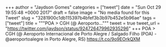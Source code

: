 
+++
author = "Jaydson Gomes"
categories = ["tweet"]
date = "Sun Oct 29 19:55:48 +0000 2017"
draft = false
image = "No media found for this Tweet"
slug = "3281900c1db115397b4bfef3b3b97b452e5b96ae"
tags = ["tweet"]
title = """POA &gt; CGH (@ Aeroporto..."""
tweet = true
tweet_url = "https://twitter.com/jaydson/status/924726479962935296"
+++
POA &gt; CGH (@ Aeroporto Internacional de Porto Alegre / Salgado Filho (POA) - @aeroportoalegre in Porto Alegre, RS) https://t.co/9o9EOrkQXM
